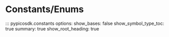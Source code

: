 # Constants/Enums
<!-- Copyright (C) 2025-2025 Pico Technology Ltd. See LICENSE file for terms. -->
::: pypicosdk.constants
    options:
        show_bases: false
        show_symbol_type_toc: true
        summary: true
        show_root_heading: true